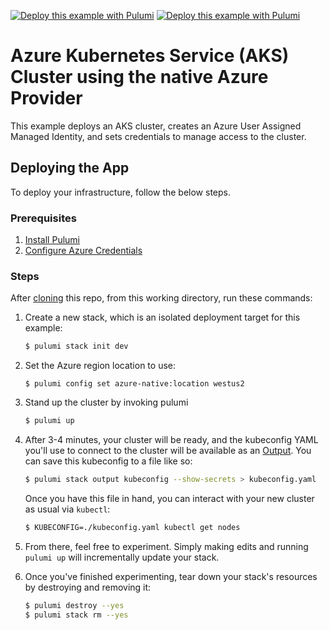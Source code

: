 [![Deploy this example with Pulumi](https://www.pulumi.com/images/deploy-with-pulumi/dark.svg)](https://app.pulumi.com/new?template=https://github.com/pulumi/examples/blob/master/azure-ts-aks-managed-identity/README.md#gh-light-mode-only)
[![Deploy this example with Pulumi](https://www.pulumi.com/images/deploy-with-pulumi/light.svg)](https://app.pulumi.com/new?template=https://github.com/pulumi/examples/blob/master/azure-ts-aks-managed-identity/README.md#gh-dark-mode-only)

# Azure Kubernetes Service (AKS) Cluster using the native Azure Provider

This example deploys an AKS cluster, creates an Azure User Assigned Managed Identity, and sets credentials to manage access to the cluster.

## Deploying the App

To deploy your infrastructure, follow the below steps.

### Prerequisites

1. [Install Pulumi](https://www.pulumi.com/docs/get-started/install/)
1. [Configure Azure Credentials](https://www.pulumi.com/docs/intro/cloud-providers/azure/setup/)

### Steps

After [cloning](https://github.com/pulumi/examples#checking-out-a-single-example) this repo, from this working directory, run these commands:

1. Create a new stack, which is an isolated deployment target for this example:

    ```bash
    $ pulumi stack init dev
    ```

1. Set the Azure region location to use:

    ```
    $ pulumi config set azure-native:location westus2
    ```

1. Stand up the cluster by invoking pulumi
    ```bash
    $ pulumi up
    ```

1. After 3-4 minutes, your cluster will be ready, and the kubeconfig YAML you'll use to connect to the cluster will be available as an [Output](https://www.pulumi.com/docs/concepts/inputs-outputs/#outputs). You can save this kubeconfig to a file like so:

    ```bash
    $ pulumi stack output kubeconfig --show-secrets > kubeconfig.yaml
    ```

    Once you have this file in hand, you can interact with your new cluster as usual via `kubectl`:

    ```bash
    $ KUBECONFIG=./kubeconfig.yaml kubectl get nodes
    ```

1. From there, feel free to experiment. Simply making edits and running `pulumi up` will incrementally update your stack.

1. Once you've finished experimenting, tear down your stack's resources by destroying and removing it:

    ```bash
    $ pulumi destroy --yes
    $ pulumi stack rm --yes
    ```
